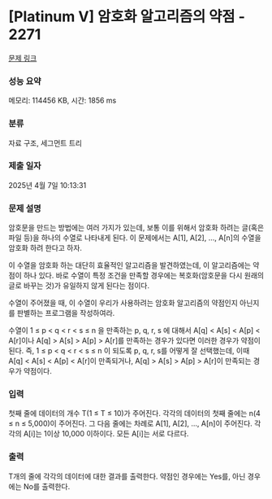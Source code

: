 # [Platinum V] 암호화 알고리즘의 약점 - 2271 

[문제 링크](https://www.acmicpc.net/problem/2271) 

### 성능 요약

메모리: 114456 KB, 시간: 1856 ms

### 분류

자료 구조, 세그먼트 트리

### 제출 일자

2025년 4월 7일 10:13:31

### 문제 설명

<p>암호문을 만드는 방법에는 여러 가지가 있는데, 보통 이를 위해서 암호화 하려는 글(혹은 파일 등)을 하나의 수열로 나타내게 된다. 이 문제에서는 A[1], A[2], …, A[n]의 수열을 암호화 하려 한다고 하자.</p>

<p>이 수열을 암호화 하는 대단히 효율적인 알고리즘을 발견하였는데, 이 알고리즘에는 약점이 하나 있다. 바로 수열이 특정 조건을 만족할 경우에는 복호화(암호문을 다시 원래의 글로 바꾸는 것)가 유일하지 않게 된다는 점이다.</p>

<p>수열이 주어졌을 때, 이 수열이 우리가 사용하려는 암호화 알고리즘의 약점인지 아닌지를 판별하는 프로그램을 작성하여라.</p>

<p>수열이 1 ≤ p < q < r < s ≤ n 을 만족하는 p, q, r, s 에 대해서 A[q] < A[s] < A[p] < A[r]이나 A[q] > A[s] > A[p] > A[r]를 만족하는 경우가 있다면 이러한 경우가 약점이 된다. 즉, 1 ≤ p < q < r < s ≤ n 이 되도록 p, q, r, s를 어떻게 잘 선택했는데, 이때 A[q] < A[s] < A[p] < A[r]이 만족되거나, A[q] > A[s] > A[p] > A[r]이 만족되는 경우가 약점이다.</p>

### 입력 

 <p>첫째 줄에 데이터의 개수 T(1 ≤ T ≤ 10)가 주어진다. 각각의 데이터의 첫째 줄에는 n(4 ≤ n ≤ 5,000)이 주어진다. 그 다음 줄에는 차례로 A[1], A[2], …, A[n]이 주어진다. 각각의 A[i]는 1이상 10,000 이하이다. 모든 A[i]는 서로 다르다.</p>

### 출력 

 <p>T개의 줄에 각각의 데이터에 대한 결과를 출력한다. 약점인 경우에는 Yes를, 아닌 경우에는 No를 출력한다.</p>

